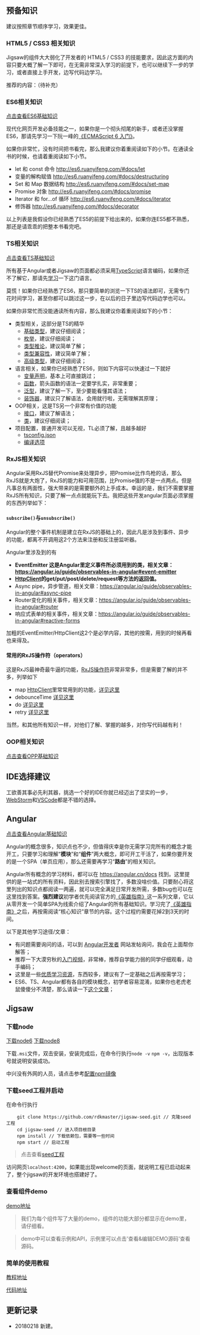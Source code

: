 ## 预备知识

建议按照章节顺序学习，效果更佳。

### HTML5 / CSS3 相关知识

Jigsaw的组件大大弱化了开发者的 HTML5 / CSS3 的技能要求，因此这方面的内容只要大概了解一下即可，在无需非常深入学习的前提下，也可以继续下一步的学习，或者直接上手开发，边写代码边学习。

推荐的内容：（待补充）

### ES6相关知识

[点击查看ES6基础知识](/vmax-studio/awade/docs/basic-knowledge/es6-basic)

现代化网页开发必备技能之一，如果你是一个彻头彻尾的新手，或者还没掌握ES6，那请先学习一下阮一峰的[《ECMAScript 6 入门》](http://es6.ruanyifeng.com/)。

如果你非常忙，没有时间把书看完，那么我建议你着重阅读如下的小节。在通读全书的时候，也请着重阅读如下小节。

- let 和 const 命令 <http://es6.ruanyifeng.com/#docs/let>
- 变量的解构赋值 <http://es6.ruanyifeng.com/#docs/destructuring>
- Set 和 Map 数据结构 <http://es6.ruanyifeng.com/#docs/set-map>
- Promise 对象 <http://es6.ruanyifeng.com/#docs/promise>
- Iterator 和 for...of 循环 <http://es6.ruanyifeng.com/#docs/iterator>
- 修饰器 <http://es6.ruanyifeng.com/#docs/decorator>

以上列表是我假设你已经熟悉了ES5的前提下给出来的，如果你连ES5都不熟悉，那还是请乖乖的把整本书看完吧。

### TS相关知识

[点击查看TS基础知识](/vmax-studio/awade/docs/basic-knowledge/ts-basic)

所有基于Angular或者Jigsaw的页面都必须采用[TypeScript](https://www.tslang.cn)语言编码，如果你还不了解它，那请先[学习](https://www.tslang.cn/docs/home.html)一下这门语言。

莫慌！如果你已经熟悉了ES6，那只要简单的浏览一下TS的语法即可，无需专门花时间学习，甚至你都可以跳过这一步，在以后的日子里边写代码边学也可以。

如果你非常忙而没能通读所有内容，那么我建议你着重阅读如下的小节：

- 类型相关，这部分是TS的精华
    - [基础类型](https://www.tslang.cn/docs/handbook/basic-types.html)，建议仔细阅读；
    - [枚举](https://www.tslang.cn/docs/handbook/enums.html)，建议仔细阅读；
    - [类型推论](https://www.tslang.cn/docs/handbook/type-inference.html)，建议简单了解；
    - [类型兼容性](https://www.tslang.cn/docs/handbook/type-compatibility.html)，建议简单了解；
    - [高级类型](https://www.tslang.cn/docs/handbook/advanced-types.html)，建议仔细阅读；
- 语言相关，如果你已经熟悉了ES6，则如下内容可以快速过一下就好
    - [变量声明](https://www.tslang.cn/docs/handbook/variable-declarations.html)，基本上可直接跳过；
    - [函数](https://www.tslang.cn/docs/handbook/functions.html)，箭头函数的语法一定要学扎实，非常重要；
    - [泛型](https://www.tslang.cn/docs/handbook/generics.html)，建议了解一下，至少要能看懂其语法；
    - [装饰器](https://www.tslang.cn/docs/handbook/decorators.html)，建议只了解语法，会用就行啦，无需理解其原理；
- OOP相关，这是TS另一个非常有价值的功能
    - [接口](https://www.tslang.cn/docs/handbook/interfaces.html)，建议了解语法；
    - [类](https://www.tslang.cn/docs/handbook/classes.html)，建议仔细阅读；
- 项目配置，普通开发可以无视，TL必须了解，且越多越好
    - [tsconfig.json](https://www.tslang.cn/docs/handbook/tsconfig-json.html)
    - [编译选项](https://www.tslang.cn/docs/handbook/compiler-options.html)

### RxJS相关知识

Angular采用RxJS替代Promise来处理异步，把Promise比作鸟枪的话，那么RxJS就是大炮了，RxJS的能力和可用范围，比Promise强的不是一点两点。但是凡事总有两面性，强大带来的是需要额外的上手成本。幸运的是，我们不需要掌握RxJS所有知识，只要了解一点点就能玩下去。我把这些开发angular页面必须掌握的东西列举如下：

#### `subscribe()`与`unsubscribe()`

Angular的整个事件机制是建立在RxJS的基础上的，因此凡是涉及到事件、异步的功能，都离不开调用这2个方法来注册和反注册监听器。

Angular里涉及到的有

- **EventEmitter 这是Angular里定义事件所必须用到的类，相关文章：<https://angular.io/guide/observables-in-angular#event-emitter>**
- **[HttpClient](https://angular.cn/guide/http)的get/put/post/delete/request等方法的返回值。**
- Async pipe，异步管道，相关文章：<https://angular.io/guide/observables-in-angular#async-pipe>
- Router变化的相关事件，相关文章：<https://angular.io/guide/observables-in-angular#router>
- 响应式表单的相关事件，相关文章：<https://angular.io/guide/observables-in-angular#reactive-forms>

加粗的EventEmitter/HttpClient这2个是必学内容，其他的按需，用到的时候再看也来得及。

#### 常用的RxJS操作符（operators）

这是RxJS最神奇最牛逼的功能，[RxJS操作符](http://cn.rx.js.org/manual/overview.html#h213)非常非常多，但是需要了解的并不多，列举如下

- map [HttpClient](https://angular.cn/guide/http)里常常用到的功能，[详见这里](http://cn.rx.js.org/class/es6/Observable.js~Observable.html#instance-method-map)
- debounceTime [详见这里](http://cn.rx.js.org/class/es6/Observable.js~Observable.html#instance-method-debounceTime)
- do [详见这里](http://cn.rx.js.org/class/es6/Observable.js~Observable.html#instance-method-do)
- retry [详见这里](http://cn.rx.js.org/class/es6/Observable.js~Observable.html#instance-method-retry)

当然，和其他所有知识一样，对他们了解、掌握的越多，对你写代码越有利！

### OOP相关知识
[点击查看OPP基础知识](/rdk/app/ui-designer/docs/basic-knowledge/oop-basic.zip)

## IDE选择建议

工欲善其事必先利其器，挑选一个好的IDE你就已经迈出了坚实的一步，[WebStorm](https://www.jetbrains.com/webstorm/)和[VSCode](https://code.visualstudio.com/)都是不错的选择。

## Angular

[点击查看Angular基础知识](/vmax-studio/awade/docs/basic-knowledge/ng-basic)

Angular的概念很多，知识点也不少，但值得庆幸是你无需学习完所有的概念才能开工，只要学习和理解“**模块**”和“**组件**”两大概念，即可开工干活了，如果你要开发的是一个SPA（单页应用），那么还需要再学习“**路由**”的相关知识。

Angular所有概念的学习材料，都可以在 <https://angular.cn/docs> 找到。这里提供的是一站式的所有资料，因此别去搜索引擎找了，多数没啥价值。只要耐心将这里列出的知识点都阅读一两遍，就可以完全满足日常开发所需，多数bug也可以在这里找到答案。**强烈建议**初学者优先阅读官方的[《英雄指南》](https://angular.cn/tutorial)这一系列文章，它以从零开发一个简单SPA为线索介绍了Angular的所有基础知识。学习完了[《英雄指南》](https://angular.cn/tutorial)之后，再按需阅读“核心知识”章节的内容。这个过程约需要花掉2到3天的时间。

以下是其他学习途径/文章：

- 有问题需要询问的话，可以到 [Angular开发者](http://ngfans.net) 网站发帖询问，我会在上面帮你解答；
- 推荐一下大漠穷秋的[入门视频](http://ngfans.net/category/2/videos)，非常棒，推荐自学能力弱的同学仔细观看，动手编码；
- 这里是一些[优质学习资源](http://ngfans.net/topic/5/post)，东西较多，建议有了一定基础之后再按需学习；
- ES6、TS、Angular都有各自的模块概念，初学者容易混淆，如果你也老虎老鼠傻傻分不清楚，那么请读一下[这个文章](https://angular.cn/guide/architecture#模块)；

## Jigsaw

### 下载node

[下载node6](https://nodejs.org/download/release/v6.14.4/)
[下载node8](https://nodejs.org/download/release/v8.12.0/)

下载`.msi`文件，双击安装，安装完成后，在命令行执行`node -v` `npm -v`，出现版本号就说明安装成功。

中兴没有外网的人员，请点击参考[配置npm镜像](https://dev.zte.com.cn/topic/#/45132)

### 下载seed工程并启动

在命令行执行

```
    git clone https://github.com/rdkmaster/jigsaw-seed.git // 克隆seed工程
    cd jigsaw-seed // 进入项目根目录
    npm install // 下载依赖包，需要等一些时间
    npm start // 启动工程
```

> 点击查看[seed工程](https://github.com/rdkmaster/jigsaw-seed)

访问网页`localhost:4200`，如果能出现welcome的页面，就说明工程已启动起来了，整个jigsaw的开发环境也搭建好了。

### 查看组件demo

[demo地址](http://rdk.zte.com.cn/components/introduce)

> 我们为每个组件写了大量的demo，组件的功能大部分都显示在demo里，请仔细看。

> demo中可以查看示例和API，示例里可以点击'查看&编辑DEMO源码'查看源码。

### 简单的使用教程

[教程地址](https://github.com/rdkmaster/jigsaw/blob/master/docs/tourist/index.md)

[代码地址](https://github.com/rdkmaster/jigsaw-tourist)

## 更新记录
- 20180218 新建。